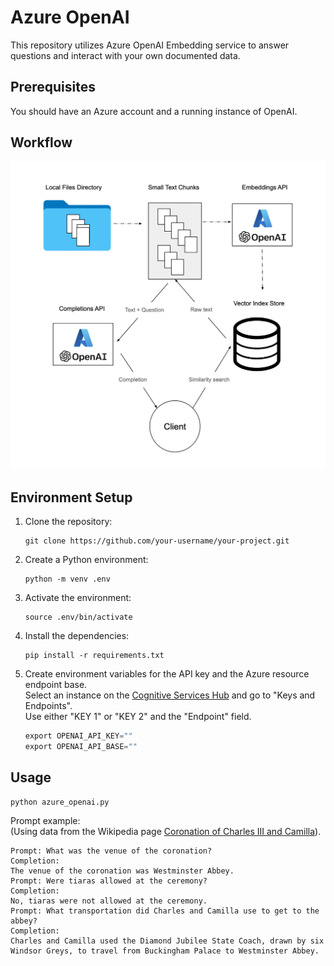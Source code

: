 # Azure OpenAI

This repository utilizes Azure OpenAI Embedding service to answer questions and interact with your own documented data. 

## Prerequisites
You should have an Azure account and a running instance of OpenAI.

## Workflow

![Diagram](resources/diagram.png)

## Environment Setup

1. Clone the repository:

   ```
   git clone https://github.com/your-username/your-project.git
   ```

2. Create a Python environment:

   ```
   python -m venv .env
   ```

3. Activate the environment:

   ```
   source .env/bin/activate
   ```

4. Install the dependencies:

   ```
   pip install -r requirements.txt
   ```

5. Create environment variables for the API key and the Azure resource endpoint base.  
Select an instance on the [Cognitive Services Hub](https://portal.azure.com/#view/Microsoft_Azure_ProjectOxford/CognitiveServicesHub/~/OpenAI) and go to "Keys and Endpoints".  
Use either "KEY 1" or "KEY 2" and the "Endpoint" field.

   ```python
   export OPENAI_API_KEY=""
   export OPENAI_API_BASE=""
   ```

## Usage



```
python azure_openai.py
```

Prompt example:  
(Using data from the Wikipedia page [Coronation of Charles III and Camilla](https://en.wikipedia.org/wiki/Coronation_of_Charles_III_and_Camilla)).
```
Prompt: What was the venue of the coronation?
Completion: 
The venue of the coronation was Westminster Abbey.
Prompt: Were tiaras allowed at the ceremony?
Completion: 
No, tiaras were not allowed at the ceremony.
Prompt: What transportation did Charles and Camilla use to get to the abbey?   
Completion: 
Charles and Camilla used the Diamond Jubilee State Coach, drawn by six Windsor Greys, to travel from Buckingham Palace to Westminster Abbey.
```

